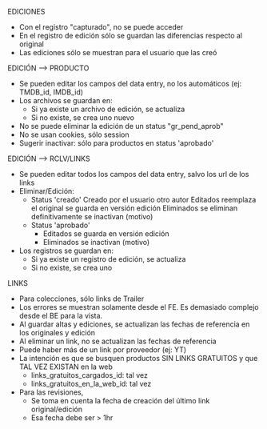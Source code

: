 EDICIONES
- Con el registro "capturado", no se puede acceder
- En el registro de edición sólo se guardan las diferencias respecto al original
- Las ediciones sólo se muestran para el usuario que las creó

EDICIÓN --> PRODUCTO
- Se pueden editar los campos del data entry, no los automáticos (ej: TMDB_id, IMDB_id)
- Los archivos se guardan en:
	- Si ya existe un archivo de edición, se actualiza
	- Si no existe, se crea uno nuevo
- No se puede eliminar la edición de un status "gr_pend_aprob"
- No se usan cookies, sólo session
- Sugerir inactivar: sólo para productos en status 'aprobado'

EDICIÓN --> RCLV/LINKS
- Se pueden editar todos los campos del data entry, salvo los url de los links
- Eliminar/Edición:
	- Status 'creado'
		Creado por		el usuario						otro autor
		Editados 		reemplaza el original			se guarda en versión edición
		Eliminados		se eliminan definitivamente		se inactivan (motivo)
	- Status 'aprobado'
		- Editados se guarda en versión edición
		- Eliminados se inactivan (motivo)
- Los registros se guardan en:
	- Si ya existe un registro de edición, se actualiza
	- Si no existe, se crea uno

LINKS
- Para colecciones, sólo links de Trailer
- Los errores se muestran solamente desde el FE. Es demasiado complejo desde el BE para la vista.
- Al guardar altas y ediciones, se actualizan las fechas de referencia en los originales y edición
- Al eliminar un link, no se actualizan las fechas de referencia
- Puede haber más de un link por proveedor (ej: YT)
- La intención es que se busquen productos SIN LINKS GRATUITOS y que TAL VEZ EXISTAN en la web
	- links_gratuitos_cargados_id: tal vez
	- links_gratuitos_en_la_web_id: tal vez
- Para las revisiones, 
	- Se toma en cuenta la fecha de creación del último link original/edición
	- Esa fecha debe ser > 1hr